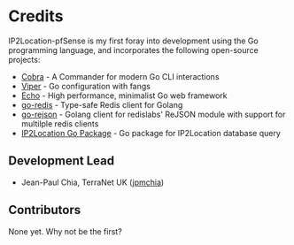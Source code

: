 
# Credits

IP2Location-pfSense is my first foray into development using the Go programming language, and incorporates the following open-source projects:

- [Cobra](https://github.com/spf13/cobra) - A Commander for modern Go CLI interactions
- [Viper](https://github.com/spf13/viper) - Go configuration with fangs
- [Echo](https://github.com/labstack/echo) - High performance, minimalist Go web framework
- [go-redis](https://github.com/redis/go-redis) - Type-safe Redis client for Golang
- [go-rejson](https://github.com/nitishm/go-rejson) - Golang client for redislabs' ReJSON module with support for multilple redis clients
- [IP2Location Go Package](https://github.com/ip2location/ip2location-go) - Go package for IP2Location database query



## Development Lead

- Jean-Paul Chia, TerraNet UK ([jpmchia](https://github.com/jpmchia))

## Contributors

None yet. Why not be the first?


